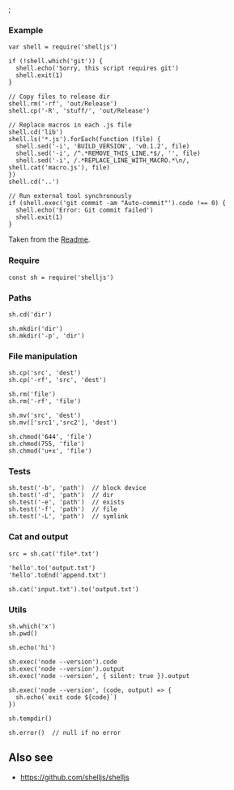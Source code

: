 ;

### Example

    var shell = require('shelljs')

    if (!shell.which('git')) {
      shell.echo('Sorry, this script requires git')
      shell.exit(1)
    }

    // Copy files to release dir
    shell.rm('-rf', 'out/Release')
    shell.cp('-R', 'stuff/', 'out/Release')

    // Replace macros in each .js file
    shell.cd('lib')
    shell.ls('*.js').forEach(function (file) {
      shell.sed('-i', 'BUILD_VERSION', 'v0.1.2', file)
      shell.sed('-i', /^.*REMOVE_THIS_LINE.*$/, '', file)
      shell.sed('-i', /.*REPLACE_LINE_WITH_MACRO.*\n/, shell.cat('macro.js'), file)
    })
    shell.cd('..')

    // Run external tool synchronously
    if (shell.exec('git commit -am "Auto-commit"').code !== 0) {
      shell.echo('Error: Git commit failed')
      shell.exit(1)
    }

Taken from the [Readme](https://github.com/shelljs/shelljs).

### Require

    const sh = require('shelljs')

### Paths

    sh.cd('dir')

    sh.mkdir('dir')
    sh.mkdir('-p', 'dir')

### File manipulation

    sh.cp('src', 'dest')
    sh.cp('-rf', 'src', 'dest')

    sh.rm('file')
    sh.rm('-rf', 'file')

    sh.mv('src', 'dest')
    sh.mv(['src1','src2'], 'dest')

    sh.chmod('644', 'file')
    sh.chmod(755, 'file')
    sh.chmod('u+x', 'file')

### Tests

    sh.test('-b', 'path')  // block device
    sh.test('-d', 'path')  // dir
    sh.test('-e', 'path')  // exists
    sh.test('-f', 'path')  // file
    sh.test('-L', 'path')  // symlink

### Cat and output

    src = sh.cat('file*.txt')

    'hello'.to('output.txt')
    'hello'.toEnd('append.txt')

    sh.cat('input.txt').to('output.txt')

### Utils

    sh.which('x')
    sh.pwd()

    sh.echo('hi')

    sh.exec('node --version').code
    sh.exec('node --version').output
    sh.exec('node --version', { silent: true }).output

    sh.exec('node --version', (code, output) => {
      sh.echo(`exit code ${code}`)
    })

    sh.tempdir()

    sh.error()  // null if no error

Also see
--------

-   <a href="https://github.com/shelljs/shelljs" class="uri">https://github.com/shelljs/shelljs</a>
